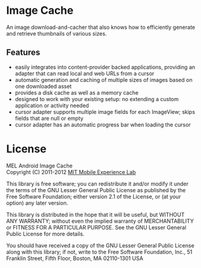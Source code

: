 Image Cache
===========

An image download-and-cacher that also knows how to efficiently generate
and retrieve thumbnails of various sizes. 

Features
--------

* easily integrates into content-provider backed applications, providing an
  adapter that can read local and web URLs from a cursor
* automatic generation and caching of multiple sizes of images based on one
  downloaded asset
* provides a disk cache as well as a memory cache
* designed to work with your existing setup: no extending a custom application
  or activity needed
* cursor adapter supports multiple image fields for each ImageView; skips
  fields that are null or empty
* cursor adapter has an automatic progress bar when loading the cursor

License
=======

MEL Android Image Cache  
Copyright (C) 2011-2012 [MIT Mobile Experience Lab][mel]

This library is free software; you can redistribute it and/or
modify it under the terms of the GNU Lesser General Public
License as published by the Free Software Foundation; either
version 2.1 of the License, or (at your option) any later version.

This library is distributed in the hope that it will be useful,
but WITHOUT ANY WARRANTY; without even the implied warranty of
MERCHANTABILITY or FITNESS FOR A PARTICULAR PURPOSE.  See the GNU
Lesser General Public License for more details.

You should have received a copy of the GNU Lesser General Public
License along with this library; if not, write to the Free Software
Foundation, Inc., 51 Franklin Street, Fifth Floor, Boston, MA  02110-1301  USA

[mel]: http://mobile.mit.edu/
